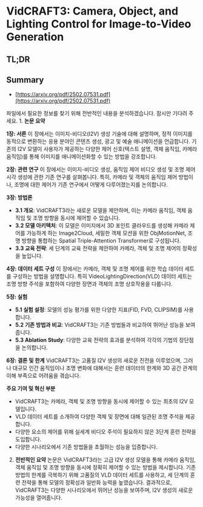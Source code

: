 # VidCRAFT3: Camera, Object, and Lighting Control for Image-to-Video Generation
## TL;DR
## Summary
- [https://arxiv.org/pdf/2502.07531.pdf](https://arxiv.org/pdf/2502.07531.pdf)

파일에서 필요한 정보를 찾기 위해 전반적인 내용을 분석하겠습니다. 잠시만 기다려 주세요. 1. **논문 요약**

   **1장: 서론**
   이 장에서는 이미지-비디오(I2V) 생성 기술에 대해 설명하며, 정적 이미지를 동적으로 변환하는 응용 분야인 콘텐츠 생성, 광고 및 예술 애니메이션을 언급합니다. 기존의 I2V 모델이 사용자가 제공하는 다양한 제어 신호(텍스트 설명, 객체 움직임, 카메라 움직임)를 통해 이미지를 애니메이션화할 수 있는 방법을 강조합니다.

   **2장: 관련 연구**
   이 장에서는 이미지-비디오 생성, 움직임 제어 비디오 생성 및 조명 제어 시각 생성에 관한 기존 연구를 살펴봅니다. 특히, 카메라 및 객체의 움직임 제어 방법이나, 조명에 대한 제어가 기존 연구에서 어떻게 다루어졌는지를 논의합니다.

   **3장: 방법론**
   - **3.1 개요**: VidCRAFT3라는 새로운 모델을 제안하며, 이는 카메라 움직임, 객체 움직임 및 조명 방향을 동시에 제어할 수 있습니다.
   - **3.2 모델 아키텍처**: 이 모델은 이미지에서 3D 포인트 클라우드를 생성해 카메라 제어를 가능하게 하는 Image2Cloud, 세밀한 객체 모션을 위한 ObjMotionNet, 조명 방향을 통합하는 Spatial Triple-Attention Transformer로 구성됩니다.
   - **3.3 교육 전략**: 세 단계의 교육 전략을 제안하여 카메라, 객체 및 조명 제어의 정확성을 높입니다.

   **4장: 데이터 세트 구성**
   이 장에서는 카메라, 객체 및 조명 제어를 위한 학습 데이터 세트를 구성하는 방법을 설명합니다. 특히 VideoLightingDirection(VLD) 데이터 세트는 조명 방향 주석을 포함하여 다양한 장면과 객체의 조명 상호작용을 다룹니다.

   **5장: 실험**
   - **5.1 실험 설정**: 모델의 성능 평가를 위한 다양한 지표(FID, FVD, CLIPSIM)를 사용합니다.
   - **5.2 기존 방법과 비교**: VidCRAFT3는 기존 방법들과 비교하여 뛰어난 성능을 보여줍니다.
   - **5.3 Ablation Study**: 다양한 교육 전략의 효과를 분석하여 각각의 기법의 장단점을 논의합니다.

   **6장: 결론 및 한계**
   VidCRAFT3는 고품질 I2V 생성의 새로운 진전을 이루었으며, 그러나 대규모 인간 움직임이나 조명 변화에 대해서는 훈련 데이터의 한계와 3D 공간 관계의 이해 부족으로 어려움을 겪습니다.

   **주요 기여 및 혁신 부분**
   - VidCRAFT3는 카메라, 객체 및 조명 방향을 동시에 제어할 수 있는 최초의 I2V 모델입니다.
   - VLD 데이터 세트를 소개하여 다양한 객체 및 장면에 대해 일관된 조명 주석을 제공합니다.
   - 다양한 요소의 제어를 위해 실세계 비디오 주석이 필요하지 않은 3단계 훈련 전략을 도입합니다.
   - 다양한 시나리오에서 기존 방법들을 초월하는 성능을 입증합니다.

2. **전반적인 요약**
   논문은 VidCRAFT3라는 고급 I2V 생성 모델을 통해 카메라 움직임, 객체 움직임 및 조명 방향을 동시에 정확히 제어할 수 있는 방법을 제시합니다. 기존 방법의 한계를 극복하기 위해 고품질의 VLD 데이터 세트를 사용하고, 세 단계의 훈련 전략을 통해 모델의 정확성과 일반화 능력을 높였습니다. 결과적으로, VidCRAFT3는 다양한 시나리오에서 뛰어난 성능을 보여주며, I2V 생성의 새로운 가능성을 열어줍니다.